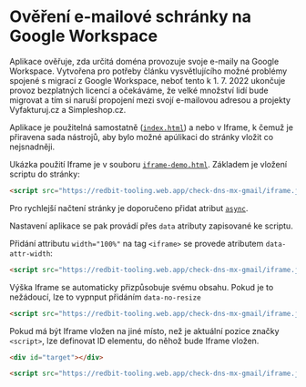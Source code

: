 # Ověření e-mailové schránky na Google Workspace

Aplikace ověřuje, zda určitá doména provozuje svoje e-maily na Google Workspace. Vytvořena pro potřeby článku
vysvětlujícího možné problémy spojené s migrací z Google Workspace, neboť tento k 1. 7. 2022 ukončuje provoz bezplatných
licencí a očekáváme, že velké množství lidí bude migrovat a tím si naruší propojení mezi svojí e-mailovou adresou
a projekty Vyfakturuj.cz a Simpleshop.cz.

Aplikace je použitelná samostatně ([`index.html`](index.html)) a nebo v Iframe, k čemuž je přiravena sada nástrojů, aby
bylo možné apúlikaci do stránky vložit co nejsnadněji.

Ukázka použití Iframe je v souboru [`iframe-demo.html`](iframe-demo.html). Základem je vložení scriptu do stránky:

```html
<script src="https://redbit-tooling.web.app/check-dns-mx-gmail/iframe.js"></script>
```

Pro rychlejší načtení stránky je doporučeno přidat atribut [`async`](https://www.vzhurudolu.cz/prirucka/js-async-defer-module).

Nastavení aplikace se pak provádí přes `data` atributy zapisované ke scriptu.

Přidání attributu `width="100%"` na tag `<iframe>` se provede atributem `data-attr-width`:  

```html
<script src="https://redbit-tooling.web.app/check-dns-mx-gmail/iframe.js" async data-attr-width="100%"></script>
```

Výška Iframe se automaticky přizpůsobuje svému obsahu. Pokud je to nežádoucí, lze to vypnput přidáním `data-no-resize` 

```html
<script src="https://redbit-tooling.web.app/check-dns-mx-gmail/iframe.js" async data-no-resize></script>
```

Pokud má být Iframe vložen na jiné místo, než je aktuální pozice značky `<script>`, lze definovat ID elementu, do něhož
bude Iframe vložen.

```html
<div id="target"></div>

<script src="https://redbit-tooling.web.app/check-dns-mx-gmail/iframe.js" async data-bind-to="target"></script>
```
